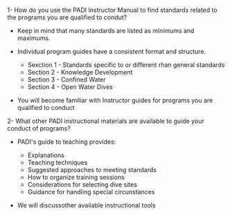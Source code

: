 1- How do you use the PADI Instructor Manual to find standards related to the programs you are qualified to condut?

- Keep in mind that many standards are listed as minimums and maximums.
- Individual program guides have a consistent format and structure.
    - Sexction 1 - Standards specific to or different rhan general standards
    - Section 2 - Knowledge Development
    - Section 3 - Confined Water
    - Section 4 - Open Water Dives

- You will become familiar with Instructor guides for programs you are qualified to conduct

2- What other PADI instructional materials are available to guide your conduct of programs?

- PADI's guide to teaching provides:
    - Explanations
    - Teaching techniques
    - Suggested approaches to meeting standards
    - How to organize training sessions
    - Considerations for selecting dive sites
    - Guidance for handling special circunstances

- We will discussother available instructional tools
